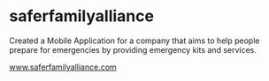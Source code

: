 # saferfamilyalliance

Created a Mobile Application for a company that aims to help people prepare for emergencies by providing emergency kits and services.

www.saferfamilyalliance.com
